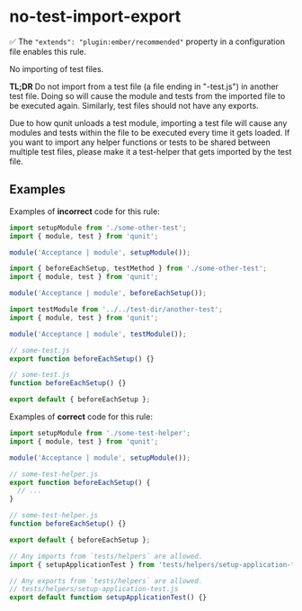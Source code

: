 # no-test-import-export

✅ The `"extends": "plugin:ember/recommended"` property in a configuration file enables this rule.

No importing of test files.

**TL;DR** Do not import from a test file (a file ending in "-test.js") in another test file. Doing so will cause the module and tests from the imported file to be executed again. Similarly, test files should not have any exports.

Due to how qunit unloads a test module, importing a test file will cause any modules and tests within the file to be executed every time it gets loaded. If you want to import any helper functions or tests to be shared between multiple test files, please make it a test-helper that gets imported by the test file.

## Examples

Examples of **incorrect** code for this rule:

```js
import setupModule from './some-other-test';
import { module, test } from 'qunit';

module('Acceptance | module', setupModule());
```

```js
import { beforeEachSetup, testMethod } from './some-other-test';
import { module, test } from 'qunit';

module('Acceptance | module', beforeEachSetup());
```

```js
import testModule from '../../test-dir/another-test';
import { module, test } from 'qunit';

module('Acceptance | module', testModule());
```

```js
// some-test.js
export function beforeEachSetup() {}
```

```js
// some-test.js
function beforeEachSetup() {}

export default { beforeEachSetup };
```

Examples of **correct** code for this rule:

```js
import setupModule from './some-test-helper';
import { module, test } from 'qunit';

module('Acceptance | module', setupModule());
```

```js
// some-test-helper.js
export function beforeEachSetup() {
  // ...
}
```

```js
// some-test-helper.js
function beforeEachSetup() {}

export default { beforeEachSetup };
```

```js
// Any imports from `tests/helpers` are allowed.
import { setupApplicationTest } from 'tests/helpers/setup-application-test';
```

```js
// Any exports from `tests/helpers` are allowed.
// tests/helpers/setup-application-test.js
export default function setupApplicationTest() {}
```
